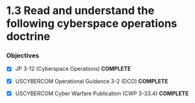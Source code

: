 # 1.3 Read and understand the following cyberspace operations doctrine

### Objectives

- [x] JP 3-12 (Cyberspace Operations) **COMPLETE**
- [x] USCYBERCOM Operational Guidance 3-2 (DCO) **COMPLETE**
- [x] USCYBERCOM Cyber Warfare Publication (CWP 3-33.4) **COMPLETE**

